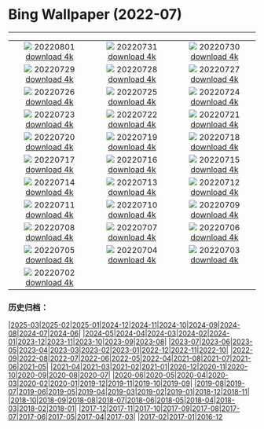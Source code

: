 # Bing Wallpaper (2022-07)
**************
| | | |
| :----: | :----: | :----: |
| ![](https://www.bing.com/th?id=OHR.LavaTube_DE-DE9734805886_1920x1080.jpg) 20220801 [download 4k](https://www.bing.com/th?id=OHR.LavaTube_DE-DE9734805886_UHD.jpg) | ![](https://www.bing.com/th?id=OHR.NoctilucentClouds_DE-DE9555871466_1920x1080.jpg) 20220731 [download 4k](https://www.bing.com/th?id=OHR.NoctilucentClouds_DE-DE9555871466_UHD.jpg) | ![](https://www.bing.com/th?id=OHR.FiordlandRainforest_DE-DE9424455836_1920x1080.jpg) 20220730 [download 4k](https://www.bing.com/th?id=OHR.FiordlandRainforest_DE-DE9424455836_UHD.jpg) |
| ![](https://www.bing.com/th?id=OHR.FourTigresses_DE-DE9170804873_1920x1080.jpg) 20220729 [download 4k](https://www.bing.com/th?id=OHR.FourTigresses_DE-DE9170804873_UHD.jpg) | ![](https://www.bing.com/th?id=OHR.RapsEichen_DE-DE7481390720_1920x1080.jpg) 20220728 [download 4k](https://www.bing.com/th?id=OHR.RapsEichen_DE-DE7481390720_UHD.jpg) | ![](https://www.bing.com/th?id=OHR.NabateanTomb_DE-DE7214514482_1920x1080.jpg) 20220727 [download 4k](https://www.bing.com/th?id=OHR.NabateanTomb_DE-DE7214514482_UHD.jpg) |
| ![](https://www.bing.com/th?id=OHR.MangroveDay_DE-DE7034733972_1920x1080.jpg) 20220726 [download 4k](https://www.bing.com/th?id=OHR.MangroveDay_DE-DE7034733972_UHD.jpg) | ![](https://www.bing.com/th?id=OHR.MGRBrighton_DE-DE6897720731_1920x1080.jpg) 20220725 [download 4k](https://www.bing.com/th?id=OHR.MGRBrighton_DE-DE6897720731_UHD.jpg) | ![](https://www.bing.com/th?id=OHR.AmeliaEarhart_DE-DE6764072881_1920x1080.jpg) 20220724 [download 4k](https://www.bing.com/th?id=OHR.AmeliaEarhart_DE-DE6764072881_UHD.jpg) |
| ![](https://www.bing.com/th?id=OHR.Pride2022_DE-DE6638080002_1920x1080.jpg) 20220723 [download 4k](https://www.bing.com/th?id=OHR.Pride2022_DE-DE6638080002_UHD.jpg) | ![](https://www.bing.com/th?id=OHR.SGIMontenegro_DE-DE6381977672_1920x1080.jpg) 20220722 [download 4k](https://www.bing.com/th?id=OHR.SGIMontenegro_DE-DE6381977672_UHD.jpg) | ![](https://www.bing.com/th?id=OHR.AbbeyGardens_DE-DE6089937551_1920x1080.jpg) 20220721 [download 4k](https://www.bing.com/th?id=OHR.AbbeyGardens_DE-DE6089937551_UHD.jpg) |
| ![](https://www.bing.com/th?id=OHR.MoonPhases_DE-DE5980621881_1920x1080.jpg) 20220720 [download 4k](https://www.bing.com/th?id=OHR.MoonPhases_DE-DE5980621881_UHD.jpg) | ![](https://www.bing.com/th?id=OHR.FraueninselChiemsee_DE-DE5736104461_1920x1080.jpg) 20220719 [download 4k](https://www.bing.com/th?id=OHR.FraueninselChiemsee_DE-DE5736104461_UHD.jpg) | ![](https://www.bing.com/th?id=OHR.OmijimaIsland_DE-DE5610818999_1920x1080.jpg) 20220718 [download 4k](https://www.bing.com/th?id=OHR.OmijimaIsland_DE-DE5610818999_UHD.jpg) |
| ![](https://www.bing.com/th?id=OHR.CoyoteButtes_DE-DE5485117214_1920x1080.jpg) 20220717 [download 4k](https://www.bing.com/th?id=OHR.CoyoteButtes_DE-DE5485117214_UHD.jpg) | ![](https://www.bing.com/th?id=OHR.AmericanGoldfinch_DE-DE5348349464_1920x1080.jpg) 20220716 [download 4k](https://www.bing.com/th?id=OHR.AmericanGoldfinch_DE-DE5348349464_UHD.jpg) | ![](https://www.bing.com/th?id=OHR.Arrone_DE-DE4433999139_1920x1080.jpg) 20220715 [download 4k](https://www.bing.com/th?id=OHR.Arrone_DE-DE4433999139_UHD.jpg) |
| ![](https://www.bing.com/th?id=OHR.MarburgSommer_DE-DE9323191347_1920x1080.jpg) 20220714 [download 4k](https://www.bing.com/th?id=OHR.MarburgSommer_DE-DE9323191347_UHD.jpg) | ![](https://www.bing.com/th?id=OHR.BasaltGiants_DE-DE8828158408_1920x1080.jpg) 20220713 [download 4k](https://www.bing.com/th?id=OHR.BasaltGiants_DE-DE8828158408_UHD.jpg) | ![](https://www.bing.com/th?id=OHR.SpiralHill_DE-DE8555073474_1920x1080.jpg) 20220712 [download 4k](https://www.bing.com/th?id=OHR.SpiralHill_DE-DE8555073474_UHD.jpg) |
| ![](https://www.bing.com/th?id=OHR.BarcelonaPop_DE-DE8335741945_1920x1080.jpg) 20220711 [download 4k](https://www.bing.com/th?id=OHR.BarcelonaPop_DE-DE8335741945_UHD.jpg) | ![](https://www.bing.com/th?id=OHR.OludenizTurkey_DE-DE8130422471_1920x1080.jpg) 20220710 [download 4k](https://www.bing.com/th?id=OHR.OludenizTurkey_DE-DE8130422471_UHD.jpg) | ![](https://www.bing.com/th?id=OHR.DolomitesMW_DE-DE7742879523_1920x1080.jpg) 20220709 [download 4k](https://www.bing.com/th?id=OHR.DolomitesMW_DE-DE7742879523_UHD.jpg) |
| ![](https://www.bing.com/th?id=OHR.PreveliGorge_DE-DE7559988363_1920x1080.jpg) 20220708 [download 4k](https://www.bing.com/th?id=OHR.PreveliGorge_DE-DE7559988363_UHD.jpg) | ![](https://www.bing.com/th?id=OHR.HecetaHead_DE-DE7338213648_1920x1080.jpg) 20220707 [download 4k](https://www.bing.com/th?id=OHR.HecetaHead_DE-DE7338213648_UHD.jpg) | ![](https://www.bing.com/th?id=OHR.KissingPuffins_DE-DE7207603413_1920x1080.jpg) 20220706 [download 4k](https://www.bing.com/th?id=OHR.KissingPuffins_DE-DE7207603413_UHD.jpg) |
| ![](https://www.bing.com/th?id=OHR.FannetteIsland_DE-DE6884034914_1920x1080.jpg) 20220705 [download 4k](https://www.bing.com/th?id=OHR.FannetteIsland_DE-DE6884034914_UHD.jpg) | ![](https://www.bing.com/th?id=OHR.MehlingerHeide_DE-DE6740976307_1920x1080.jpg) 20220704 [download 4k](https://www.bing.com/th?id=OHR.MehlingerHeide_DE-DE6740976307_UHD.jpg) | ![](https://www.bing.com/th?id=OHR.SummerDogs_DE-DE7996692774_1920x1080.jpg) 20220703 [download 4k](https://www.bing.com/th?id=OHR.SummerDogs_DE-DE7996692774_UHD.jpg) |
| ![](https://www.bing.com/th?id=OHR.HalfwayDay_DE-DE7522747043_1920x1080.jpg) 20220702 [download 4k](https://www.bing.com/th?id=OHR.HalfwayDay_DE-DE7522747043_UHD.jpg) |  |  |

### 历史归档：

|[2025-03](/../2025-03/2025-03.md)|[2025-02](/../2025-02/2025-02.md)|[2025-01](/../2025-01/2025-01.md)|[2024-12](/../2024-12/2024-12.md)|[2024-11](/../2024-11/2024-11.md)|[2024-10](/../2024-10/2024-10.md)|[2024-09](/../2024-09/2024-09.md)|[2024-08](/../2024-08/2024-08.md)|[2024-07](/../2024-07/2024-07.md)|[2024-06](/../2024-06/2024-06.md)|
|[2024-05](/../2024-05/2024-05.md)|[2024-04](/../2024-04/2024-04.md)|[2024-03](/../2024-03/2024-03.md)|[2024-02](/../2024-02/2024-02.md)|[2024-01](/../2024-01/2024-01.md)|[2023-12](/../2023-12/2023-12.md)|[2023-11](/../2023-11/2023-11.md)|[2023-10](/../2023-10/2023-10.md)|[2023-09](/../2023-09/2023-09.md)|[2023-08](/../2023-08/2023-08.md)|
|[2023-07](/../2023-07/2023-07.md)|[2023-06](/../2023-06/2023-06.md)|[2023-05](/../2023-05/2023-05.md)|[2023-04](/../2023-04/2023-04.md)|[2023-03](/../2023-03/2023-03.md)|[2023-02](/../2023-02/2023-02.md)|[2023-01](/../2023-01/2023-01.md)|[2022-12](/../2022-12/2022-12.md)|[2022-11](/../2022-11/2022-11.md)|[2022-10](/../2022-10/2022-10.md)|
|[2022-09](/../2022-09/2022-09.md)|[2022-08](/../2022-08/2022-08.md)|[2022-07](/2022-07.md)|[2022-06](/../2022-06/2022-06.md)|[2022-05](/../2022-05/2022-05.md)|[2022-04](/../2022-04/2022-04.md)|[2021-08](/../2021-08/2021-08.md)|[2021-07](/../2021-07/2021-07.md)|[2021-06](/../2021-06/2021-06.md)|[2021-05](/../2021-05/2021-05.md)|
|[2021-04](/../2021-04/2021-04.md)|[2021-03](/../2021-03/2021-03.md)|[2021-02](/../2021-02/2021-02.md)|[2021-01](/../2021-01/2021-01.md)|[2020-12](/../2020-12/2020-12.md)|[2020-11](/../2020-11/2020-11.md)|[2020-10](/../2020-10/2020-10.md)|[2020-09](/../2020-09/2020-09.md)|[2020-08](/../2020-08/2020-08.md)|[2020-07](/../2020-07/2020-07.md)|
|[2020-06](/../2020-06/2020-06.md)|[2020-05](/../2020-05/2020-05.md)|[2020-04](/../2020-04/2020-04.md)|[2020-03](/../2020-03/2020-03.md)|[2020-02](/../2020-02/2020-02.md)|[2020-01](/../2020-01/2020-01.md)|[2019-12](/../2019-12/2019-12.md)|[2019-11](/../2019-11/2019-11.md)|[2019-10](/../2019-10/2019-10.md)|[2019-09](/../2019-09/2019-09.md)|
|[2019-08](/../2019-08/2019-08.md)|[2019-07](/../2019-07/2019-07.md)|[2019-06](/../2019-06/2019-06.md)|[2019-05](/../2019-05/2019-05.md)|[2019-04](/../2019-04/2019-04.md)|[2019-03](/../2019-03/2019-03.md)|[2019-02](/../2019-02/2019-02.md)|[2019-01](/../2019-01/2019-01.md)|[2018-12](/../2018-12/2018-12.md)|[2018-11](/../2018-11/2018-11.md)|
|[2018-10](/../2018-10/2018-10.md)|[2018-09](/../2018-09/2018-09.md)|[2018-08](/../2018-08/2018-08.md)|[2018-07](/../2018-07/2018-07.md)|[2018-06](/../2018-06/2018-06.md)|[2018-05](/../2018-05/2018-05.md)|[2018-04](/../2018-04/2018-04.md)|[2018-03](/../2018-03/2018-03.md)|[2018-02](/../2018-02/2018-02.md)|[2018-01](/../2018-01/2018-01.md)|
|[2017-12](/../2017-12/2017-12.md)|[2017-11](/../2017-11/2017-11.md)|[2017-10](/../2017-10/2017-10.md)|[2017-09](/../2017-09/2017-09.md)|[2017-08](/../2017-08/2017-08.md)|[2017-07](/../2017-07/2017-07.md)|[2017-06](/../2017-06/2017-06.md)|[2017-05](/../2017-05/2017-05.md)|[2017-04](/../2017-04/2017-04.md)|[2017-03](/../2017-03/2017-03.md)|
|[2017-02](/../2017-02/2017-02.md)|[2017-01](/../2017-01/2017-01.md)|[2016-12](/../2016-12/2016-12.md)